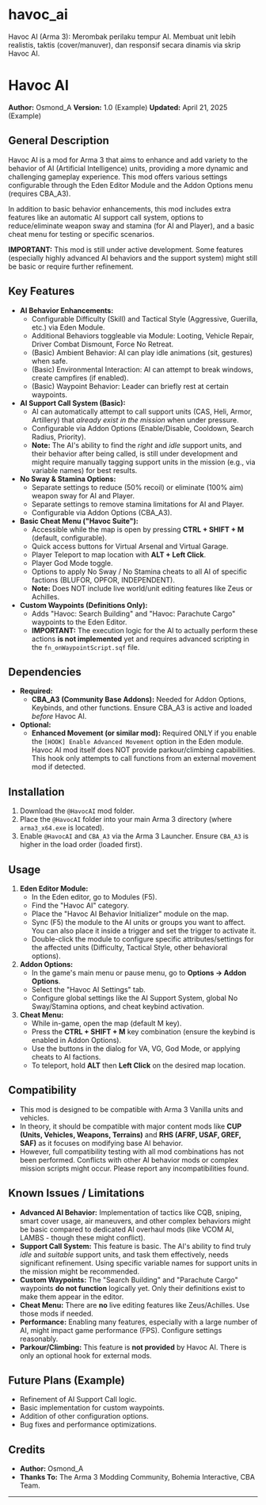 # havoc_ai
Havoc AI (Arma 3): Merombak perilaku tempur AI. Membuat unit lebih realistis, taktis (cover/manuver), dan responsif secara dinamis via skrip Havoc AI.
# Havoc AI

**Author:** Osmond_A
**Version:** 1.0 (Example)
**Updated:** April 21, 2025 (Example)

## General Description

Havoc AI is a mod for Arma 3 that aims to enhance and add variety to the behavior of AI (Artificial Intelligence) units, providing a more dynamic and challenging gameplay experience. This mod offers various settings configurable through the Eden Editor Module and the Addon Options menu (requires CBA_A3).

In addition to basic behavior enhancements, this mod includes extra features like an automatic AI support call system, options to reduce/eliminate weapon sway and stamina (for AI and Player), and a basic cheat menu for testing or specific scenarios.

**IMPORTANT:** This mod is still under active development. Some features (especially highly advanced AI behaviors and the support system) might still be basic or require further refinement.

## Key Features

* **AI Behavior Enhancements:**
    * Configurable Difficulty (Skill) and Tactical Style (Aggressive, Guerilla, etc.) via Eden Module.
    * Additional Behaviors toggleable via Module: Looting, Vehicle Repair, Driver Combat Dismount, Force No Retreat.
    * (Basic) Ambient Behavior: AI can play idle animations (sit, gestures) when safe.
    * (Basic) Environmental Interaction: AI can attempt to break windows, create campfires (if enabled).
    * (Basic) Waypoint Behavior: Leader can briefly rest at certain waypoints.
* **AI Support Call System (Basic):**
    * AI can automatically attempt to call support units (CAS, Heli, Armor, Artillery) that *already exist in the mission* when under pressure.
    * Configurable via Addon Options (Enable/Disable, Cooldown, Search Radius, Priority).
    * **Note:** The AI's ability to find the *right* and *idle* support units, and their behavior after being called, is still under development and might require manually tagging support units in the mission (e.g., via variable names) for best results.
* **No Sway & Stamina Options:**
    * Separate settings to reduce (50% recoil) or eliminate (100% aim) weapon sway for AI and Player.
    * Separate settings to remove stamina limitations for AI and Player.
    * Configurable via Addon Options (CBA_A3).
* **Basic Cheat Menu ("Havoc Suite"):**
    * Accessible while the map is open by pressing **CTRL + SHIFT + M** (default, configurable).
    * Quick access buttons for Virtual Arsenal and Virtual Garage.
    * Player Teleport to map location with **ALT + Left Click**.
    * Player God Mode toggle.
    * Options to apply No Sway / No Stamina cheats to all AI of specific factions (BLUFOR, OPFOR, INDEPENDENT).
    * **Note:** Does NOT include live world/unit editing features like Zeus or Achilles.
* **Custom Waypoints (Definitions Only):**
    * Adds "Havoc: Search Building" and "Havoc: Parachute Cargo" waypoints to the Eden Editor.
    * **IMPORTANT:** The execution logic for the AI to actually perform these actions **is not implemented** yet and requires advanced scripting in the `fn_onWaypointScript.sqf` file.

## Dependencies

* **Required:**
    * **CBA_A3 (Community Base Addons):** Needed for Addon Options, Keybinds, and other functions. Ensure CBA_A3 is active and loaded *before* Havoc AI.
* **Optional:**
    * **Enhanced Movement (or similar mod):** Required ONLY if you enable the `[HOOK] Enable Advanced Movement` option in the Eden module. Havoc AI mod itself does NOT provide parkour/climbing capabilities. This hook only attempts to call functions from an external movement mod if detected.

## Installation

1.  Download the `@HavocAI` mod folder.
2.  Place the `@HavocAI` folder into your main Arma 3 directory (where `arma3_x64.exe` is located).
3.  Enable `@HavocAI` and `CBA_A3` via the Arma 3 Launcher. Ensure `CBA_A3` is higher in the load order (loaded first).

## Usage

1.  **Eden Editor Module:**
    * In the Eden editor, go to Modules (F5).
    * Find the "Havoc AI" category.
    * Place the "Havoc AI Behavior Initializer" module on the map.
    * Sync (F5) the module to the AI units or groups you want to affect. You can also place it inside a trigger and set the trigger to activate it.
    * Double-click the module to configure specific attributes/settings for the affected units (Difficulty, Tactical Style, other behavioral options).
2.  **Addon Options:**
    * In the game's main menu or pause menu, go to **Options -> Addon Options**.
    * Select the "Havoc AI Settings" tab.
    * Configure global settings like the AI Support System, global No Sway/Stamina options, and cheat keybind activation.
3.  **Cheat Menu:**
    * While in-game, open the map (default M key).
    * Press the **CTRL + SHIFT + M** key combination (ensure the keybind is enabled in Addon Options).
    * Use the buttons in the dialog for VA, VG, God Mode, or applying cheats to AI factions.
    * To teleport, hold **ALT** then **Left Click** on the desired map location.

## Compatibility

* This mod is designed to be compatible with Arma 3 Vanilla units and vehicles.
* In theory, it should be compatible with major content mods like **CUP (Units, Vehicles, Weapons, Terrains)** and **RHS (AFRF, USAF, GREF, SAF)** as it focuses on modifying base AI behavior.
* However, full compatibility testing with all mod combinations has not been performed. Conflicts with other AI behavior mods or complex mission scripts might occur. Please report any incompatibilities found.

## Known Issues / Limitations

* **Advanced AI Behavior:** Implementation of tactics like CQB, sniping, smart cover usage, air maneuvers, and other complex behaviors might be basic compared to dedicated AI overhaul mods (like VCOM AI, LAMBS - though these might conflict).
* **Support Call System:** This feature is basic. The AI's ability to find truly *idle* and *suitable* support units, and task them effectively, needs significant refinement. Using specific variable names for support units in the mission might be recommended.
* **Custom Waypoints:** The "Search Building" and "Parachute Cargo" waypoints **do not function** logically yet. Only their definitions exist to make them appear in the editor.
* **Cheat Menu:** There are **no** live editing features like Zeus/Achilles. Use those mods if needed.
* **Performance:** Enabling many features, especially with a large number of AI, might impact game performance (FPS). Configure settings reasonably.
* **Parkour/Climbing:** This feature is **not provided** by Havoc AI. There is only an optional hook for external mods.

## Future Plans (Example)

* Refinement of AI Support Call logic.
* Basic implementation for custom waypoints.
* Addition of other configuration options.
* Bug fixes and performance optimizations.

## Credits

* **Author:** Osmond_A
* **Thanks To:** The Arma 3 Modding Community, Bohemia Interactive, CBA Team.

---
